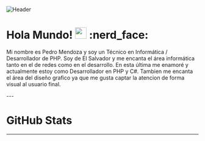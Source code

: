 ![Header](https://raw.githubusercontent.com/PedruxMendoza/PedruxMendoza/master/Banner.gif "Header")

<h1 align='left'> Hola Mundo!  <img src="https://raw.githubusercontent.com/MartinHeinz/MartinHeinz/master/wave.gif" width="30px"> :nerd_face: </h1>
<p> Mi nombre es Pedro Mendoza y soy un Técnico en Informática / Desarrollador de PHP. Soy de El Salvador y me encanta el área informática tanto en el de redes como en el desarrollo. En esta última me enamoré y actualmente estoy como Desarrollador en PHP y C#. Tambien me encanta el área del diseño grafico ya que me gusta captar la atencion de forma visual al usuario final. </p>
---
<h1 align="left">GitHub Stats </h1>

---
<!--
**PedruxMendoza/PedruxMendoza** is a ✨ _special_ ✨ repository because its `README.md` (this file) appears on your GitHub profile.

Here are some ideas to get you started:

- 🔭 I’m currently working on ...
- 🌱 I’m currently learning ...
- 👯 I’m looking to collaborate on ...
- 🤔 I’m looking for help with ...
- 💬 Ask me about ...
- 📫 How to reach me: ...
- 😄 Pronouns: ...
- ⚡ Fun fact: ...
-->

